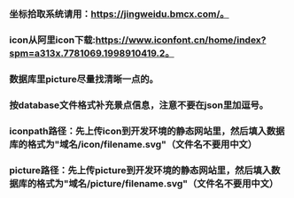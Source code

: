 ### 坐标拾取系统请用：https://jingweidu.bmcx.com/。
### icon从阿里icon下载:https://www.iconfont.cn/home/index?spm=a313x.7781069.1998910419.2。
### 数据库里picture尽量找清晰一点的。
### 按database文件格式补充景点信息，注意不要在json里加逗号。
### iconpath路径：先上传icon到开发环境的静态网站里，然后填入数据库的格式为"域名/icon/filename.svg"（文件名不要用中文）
### picture路径：先上传picture到开发环境的静态网站里，然后填入数据库的格式为"域名/picture/filename.svg"（文件名不要用中文）
